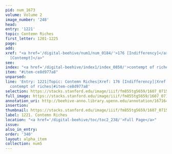 ```yaml
---
pid: num_1673
volume: Volume 2
image_number: '248'
head:
entry: '1221'
topic: Contemn Riches
first_letter: 1201-1225
page:
add:
xref: "<a href='/digital-beehive/num1/num_0184/'>176 [Indifferency]</a>|<a href='/digital-beehive/num8/num_2845/'>1931
  [Contempt]</a>"
see:
index: "<a href='/digital-beehive/index1/index_0850/'>contempt of riches</a>"
item: "#item-ce8d977a8"
unparsed:
line: 'Entry: 1221|Topic: Contemn Riches|Xref: 176 [Indifferency]|Xref: 1931 [Contempt]|Index:
  contempt of riches|#item-ce8d977a8'
selection: https://stacks.stanford.edu/image/iiif/fm855tg5659/1607_0715/850,304,2852,1025/full/0/default.jpg
full_image: https://stacks.stanford.edu/image/iiif/fm855tg5659/1607_0715/full/full/0/default.jpg
annotation_uri: http://beehive-anno.library.upenn.edu/annotation/1671645104657
insertion:
thumbnail: https://stacks.stanford.edu/image/iiif/fm855tg5659/1607_0715/850,304,600,180/250,/0/default.jpg
label: 1221. Contemn Riches
location: "<a href='/digital-beehive/toc/toc2_238/'>Full Page</a>"
issue:
also_in_entry:
order: '340'
layout: alpha_item
collection: num5
---
```

